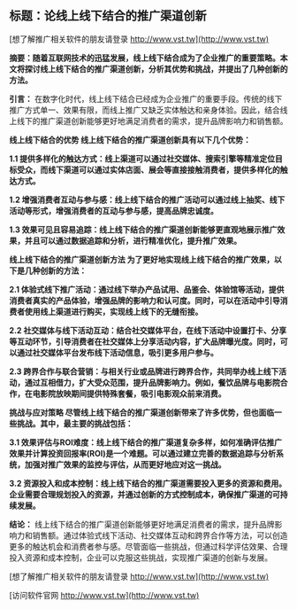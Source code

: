 ## **标题：论线上线下结合的推广渠道创新**

[想了解推广相关软件的朋友请登录 http://www.vst.tw](http://www.vst.tw)

**摘要：随着互联网技术的迅猛发展，线上线下结合成为了企业推广的重要策略。本文将探讨线上线下结合的推广渠道创新，分析其优势和挑战，并提出了几种创新的方法。**

**引言：**
在数字化时代，线上线下结合已经成为企业推广的重要手段。传统的线下推广方式单一、效果有限，而线上推广又缺乏实体触达和亲身体验。因此，结合线上线下的推广渠道创新能够更好地满足消费者的需求，提升品牌影响力和销售额。

**线上线下结合的优势 线上线下结合的推广渠道创新具有以下几个优势：**

**1.1 提供多样化的触达方式：线上渠道可以通过社交媒体、搜索引擎等精准定位目标受众，而线下渠道可以通过实体店面、展会等直接接触消费者，提供多样化的触达方式。**

**1.2 增强消费者互动与参与感：线上线下结合的推广活动可以通过线上抽奖、线下活动等形式，增强消费者的互动与参与感，提高品牌忠诚度。**

**1.3 效果可见且容易追踪：线上线下结合的推广渠道创新能够更直观地展示推广效果，并且可以通过数据追踪和分析，进行精准优化，提升推广效果。**

**线上线下结合的推广渠道创新方法 为了更好地实现线上线下结合的推广效果，以下是几种创新的方法：**

**2.1 体验式线下推广活动：通过线下举办产品试用、品鉴会、体验馆等活动，提供消费者真实的产品体验，增强品牌的影响力和认可度。同时，可以在活动中引导消费者使用线上渠道进行购买，实现线上线下的无缝衔接。**

**2.2 社交媒体与线下活动互动：结合社交媒体平台，在线下活动中设置打卡、分享等互动环节，引导消费者在社交媒体上分享活动内容，扩大品牌曝光度。同时，可以通过社交媒体平台发布线下活动信息，吸引更多用户参与。**

**2.3 跨界合作与联合营销：与相关行业或品牌进行跨界合作，共同举办线上线下活动，通过互相借力，扩大受众范围，提升品牌影响力。例如，餐饮品牌与电影院合作，在电影院放映期间提供特殊套餐，吸引电影观众前来消费。**

**挑战与应对策略 尽管线上线下结合的推广渠道创新带来了许多优势，但也面临一些挑战。其中，最主要的挑战包括：**

**3.1 效果评估与ROI难度：线上线下结合的推广渠道复杂多样，如何准确评估推广效果并计算投资回报率(ROI)是一个难题。可以通过建立完善的数据追踪与分析系统，加强对推广效果的监控与评估，从而更好地应对这一挑战。**

**3.2 资源投入和成本控制：线上线下结合的推广渠道需要投入更多的资源和费用。企业需要合理规划投入的资源，并通过创新的方式控制成本，确保推广渠道的可持续发展。**

**结论：**
线上线下结合的推广渠道创新能够更好地满足消费者的需求，提升品牌影响力和销售额。通过体验式线下活动、社交媒体互动和跨界合作等方法，可以创造更多的触达机会和消费者参与感。尽管面临一些挑战，但通过科学评估效果、合理投入资源和成本控制，企业可以克服这些挑战，实现推广渠道的创新与发展。

[想了解推广相关软件的朋友请登录 http://www.vst.tw](http://www.vst.tw)


[访问软件官网 http://www.vst.tw](http://www.vst.tw)
